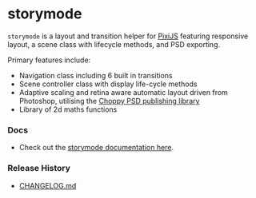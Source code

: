 
# storymode

`storymode` is a layout and transition helper for [PixiJS](https://www.pixijs.com/) featuring responsive layout, a scene class with lifecycle methods, and PSD exporting.

Primary features include: 

- Navigation class including 6 built in transitions
- Scene controller class with display life-cycle methods
- Adaptive scaling and retina aware automatic layout driven from Photoshop, utilising the [Choppy PSD publishing library](https://www.npmjs.com/package/choppy)
- Library of 2d maths functions

### Docs

- Check out the [storymode documentation here](https://loksland.github.io/storymode/).

### Release History 

- [CHANGELOG.md](CHANGELOG.md)


